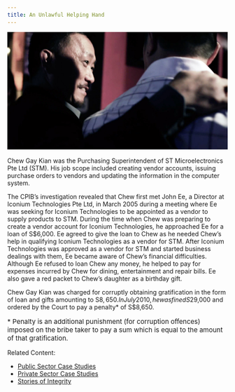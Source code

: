 ```yaml
---
title: An Unlawful Helping Hand
---
```


<img src="/images/case/case_pte_unlawful-hand1.jpg" alt="An Unlawful Helping Hand">

Chew Gay Kian was the Purchasing Superintendent of ST Microelectronics Pte Ltd (STM). His job scope included creating vendor accounts, issuing purchase orders to vendors and updating the information in the computer system.

The CPIB’s investigation revealed that Chew first met John Ee, a Director at Iconium Technologies Pte Ltd, in March 2005 during a meeting where Ee was seeking for Iconium Technologies to be appointed as a vendor to supply products to STM. During the time when Chew was preparing to create a vendor account for Iconium Technologies, he approached Ee for a loan of S$6,000. Ee agreed to give the loan to Chew as he needed Chew’s help in qualifying Iconium Technologies as a vendor for STM. After Iconium Technologies was approved as a vendor for STM and started business dealings with them, Ee became aware of Chew’s financial difficulties. Although Ee refused to loan Chew any money, he helped to pay for expenses incurred by Chew for dining, entertainment and repair bills. Ee also gave a red packet to Chew’s daughter as a birthday gift.

Chew Gay Kian was charged for corruptly obtaining gratification in the form of loan and gifts amounting to S$8,650. In July 2010, he was fined S$29,000 and ordered by the Court to pay a penalty* of S$8,650.

<p style="font-size:15px">* Penalty is an additional punishment (for corruption offences) imposed on the bribe taker to pay a sum which is equal to the amount of that gratification.</p>


Related Content:

* [Public Sector Case Studies](/about-corruption/case-studies/public-sector/)
* [Private Sector Case Studies](/about-corruption/case-studies/private-sector/)
* [Stories of Integrity](/about-corruption/case-studies/stories-of-integrity/)
